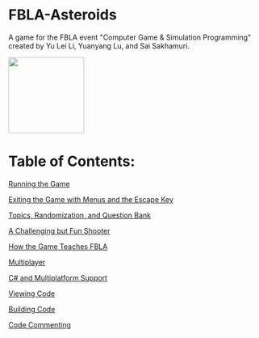 # FBLA-Asteroids
A game for the FBLA event "Computer Game &amp; Simulation Programming" created by Yu Lei Li, Yuanyang Lu, and Sai Sakhamuri.

<img src="https://cdn.discordapp.com/attachments/380481535641387009/547219298805088256/icons8-next-page-100.png" width="150" height="150">

# Table of Contents:

[Running the Game]()

[Exiting the Game with Menus and the Escape Key]()

[Topics, Randomization, and Question Bank]()

[A Challenging but Fun Shooter]()

[How the Game Teaches FBLA]()

[Multiplayer]()

[C# and Multiplatform Support]()

[Viewing Code]()

[Building Code]()

[Code Commenting]()
